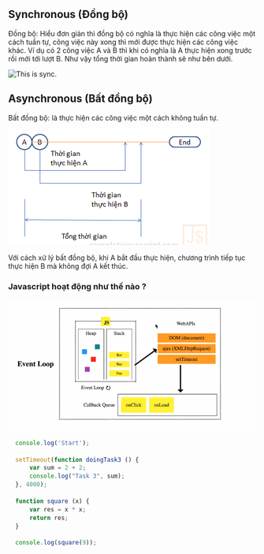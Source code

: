 ## Synchronous (Đồng bộ)

Đồng bộ: Hiểu đơn giản thì đồng bộ có nghĩa là thực hiện các công việc một cách tuần tự, công việc này xong thì mới được thực hiện các công việc khác. Ví dụ có 2 công việc A và B thì khi có nghĩa là A thực hiện xong trước rồi mới tới lượt B. Như vậy tổng thời gian hoàn thành sẽ như bên dưới.

![This is sync.](/assets/images/sync.png "This is sync image.")

## Asynchronous (Bất đồng bộ)

Bất đồng bộ: là thực hiện các công việc một cách không tuần tự.

![This is async](/excercise_javascript/understanding_sync_async/assets/images/async.png "This is async image.")

Với cách xử lý bất đồng bộ, khi A bắt đầu thực hiện, chương trình tiếp tục thực hiện B mà không đợi A kết thúc.

### Javascript hoạt động như thế nào ?

![This is event loop](/excercise_javascript/understanding_sync_async/assets/images/event-loop.gif "This is event loop gif")

```javascript
  console.log('Start');

  setTimeout(function doingTask3 () {
      var sum = 2 + 2;
      console.log("Task 3", sum); 
  }, 4000);

  function square (x) {
      var res = x * x;
      return res;
  }

  console.log(square(9));
```

